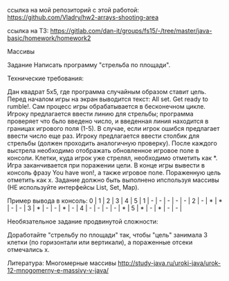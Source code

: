 ссылка на мой репозиторий с этой работой:
https://github.com/Vladry/hw2-arrays-shooting-area


ссылка на ТЗ:
https://gitlab.com/dan-it/groups/fs15/-/tree/master/java-basic/homework/homework2

Массивы

Задание
Написать программу "стрельба по площади".

Технические требования:

Дан квадрат 5х5, где программа случайным образом ставит цель.
Перед началом игры на экран выводится текст: All set. Get ready to rumble!.
Сам процесс игры обрабатывается в бесконечном цикле.
Игроку предлагается ввести линию для стрельбы; программа проверяет что бьло введено число, и введенная линия находится в границах игрового поля (1-5). В случае, если игрок ошибся предлагает ввести число еще раз.
Игроку предлагается ввести столбик для стрельбы (должен проходить аналогичную проверку).
После каждого выстрела необходимо отображать обновленное игровое поле в консоли. Клетки, куда игрок уже стрелял, необходимо отметить как *.
Игра заканчивается при поражении цели. В конце игры вывести в консоль фразу You have won!, а также игровое поле. Пораженную цель отметить как x.
Задание должно быть выполнено ипспользуя массивы (НЕ используйте интерфейсы List, Set, Map).

Пример вывода в консоль:
 0 | 1 | 2 | 3 | 4 | 5 |
 1 | - | - | - | - | - |
 2 | - | * | * | - | - |
 3 | * | - | - | * | - |
 4 | - | - | - | - | * |
 5 | * | - | * | - | - |

Необязательное задание продвинутой сложности:

Доработайте "стрельбу по площади" так, чтобы "цель" занимала 3 клетки (по горизонтали или вертикали), а пораженные отсеки отмечались x.


Литература:
Многомерные массивы
http://study-java.ru/uroki-java/urok-12-mnogomerny-e-massivy-v-java/
